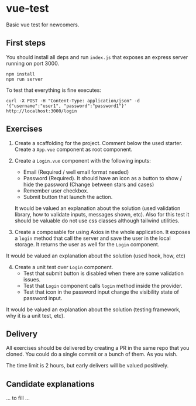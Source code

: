 # vue-test

Basic vue test for newcomers.

## First steps

You should install all deps and run `index.js` that exposes an express server running on port 3000.

```
npm install
npm run server
```

To test that everything is fine executes:

```
curl -X POST -H "Content-Type: application/json" -d '{"username":"user1", "password":"password1"}' http://localhost:3000/login
```

## Exercises

1. Create a scaffolding for the project. Comment below the used starter. Create a `App.vue` component as root component.

2. Create a `Login.vue` component with the following inputs:

   - Email (Required / well email format needed)
   - Password (Required). It should have an icon as a button to show / hide the password (Change between stars and cases)
   - Remember user checkbox.
   - Submit button that launch the action.

   It would be valued an explanation about the solution (used validation library, how to validate inputs, messages shown, etc). Also for this test it should be valuable do not use css classes although tailwind utilities.

3. Create a composable for using Axios in the whole application. It exposes a `login` method that call the server and save the user in the local storage. It returns the user as well for the `Login` component.

It would be valued an explanation about the solution (used hook, how, etc)

4. Create a unit test over `Login` component.
   - Test that submit button is disabled when there are some validation issues.
   - Test that `Login` component calls `login` method inside the provider.
   - Test that icon in the password input change the visibility state of password input.

It would be valued an explanation about the solution (testing framework, why it is a unit test, etc).

## Delivery

All exercises should be delivered by creating a PR in the same repo that you cloned. You could do a single commit or a bunch of them. As you wish.

The time limit is 2 hours, but early delivers will be valued positively.

## Candidate explanations

... to fill ...
